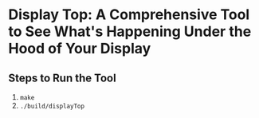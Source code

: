 # Display Top: A Comprehensive Tool to See What's Happening Under the Hood of Your Display

## Steps to Run the Tool
1. `make`
2. `./build/displayTop`